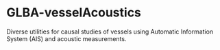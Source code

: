 # GLBA-vesselAcoustics
Diverse utilities for causal studies of vessels using Automatic Information System (AIS) and acoustic measurements.

